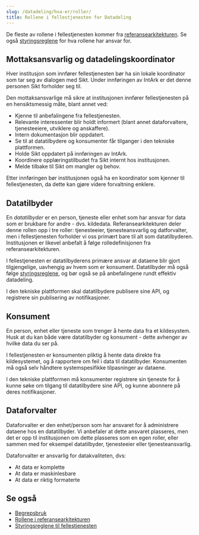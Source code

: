 ```yaml
---
slug: /datadeling/hva-er/roller/
title: Rollene i fellestjenesten for Datadeling
---
```


De fleste av rollene i fellestjenesten kommer fra
[referansearkitekturen](https://unit-norge.github.io/unit-ra/main/B%C3%B8ker/Referansearkitektur%20for%20deling%20av%20data%20i%20h%C3%B8yere%20utdanning%20og%20forsking.html#_roller_og_ansvar_for_informasjonsforvaltning).
Se også [styringsreglene](/docs/datadeling/styringsregler) for hva rollene har
ansvar for.

## Mottaksansvarlig og datadelingskoordinator

Hver institusjon som innfører fellestjenesten bør ha sin lokale koordinator som
tar seg av dialogen med Sikt. Under innføringen av IntArk er det denne personen
Sikt forholder seg til.

Den mottaksansvarlige må sikre at institusjonen innfører fellestjenesten på en
hensiktsmessig måte, blant annet ved:

- Kjenne til anbefalingene fra fellestjenesten.
- Relevante interessenter blir holdt informert (blant annet dataforvaltere,
  tjenesteeiere, utviklere og anskaffere).
- Intern dokumentasjon blir oppdatert.
- Se til at datatilbydere og konsumenter får tilganger i den tekniske
  plattformen.
- Holde Sikt oppdatert på innføringen av IntArk.
- Koordinere opplæringstilbudet fra Sikt internt hos institusjonen.
- Melde tilbake til Sikt om mangler og behov.

Etter innføringen bør institusjonen også ha en koordinator som kjenner til
fellestjenesten, da dette kan gjøre videre forvaltning enklere.

## Datatilbyder

En _datatilbyder_ er en person, tjeneste eller enhet som har ansvar for data
som er brukbare for andre - dvs. kildedata. Referansearkitekturen deler denne
rollen opp i tre roller: tjenesteeier, tjenesteansvarlig og datforvalter, men i
fellestjenesten forholder vi oss primært bare til alt som datatilbyderen.
Institusjonen er likevel anbefalt å følge rolledefinisjonen fra
referansearkitekturen.

I fellestjenesten er datatilbyderens primære ansvar at dataene blir gjort
tilgjengelige, uavhengig av hvem som er konsument. Datatilbyder må også følge
[styringsreglene](/docs/datadeling/styringsregler), og bør også se på
anbefalingene rundt effektiv datadeling.

I den tekniske plattformen skal datatilbydere publisere sine API, og registrere
sin publisering av notifikasjoner.

## Konsument

En person, enhet eller tjeneste som trenger å hente data fra et kildesystem.
Husk at du kan både være datatilbyder og konsument - dette avhenger av hvilke
data du ser på.

I fellestjenesten er konsumenten pliktig å hente data direkte fra
kildesystemet, og å rapportere om feil i data til datatilbyder. Konsumenten må
også selv håndtere systemspesifikke tilpasninger av dataene.

I den tekniske plattformen må konsumenter registrere sin tjeneste for å kunne
søke om tilgang til datatilbydere sine API, og kunne abonnere på deres
notifikasjoner.

## Dataforvalter

Dataforvalter er den enhet/person som har ansvaret for å administrere dataene
hos en datatilbyder. Vi anbefaler at dette ansvaret plasseres, men det er opp
til institusjonen om dette plasseres som en egen roller, eller sammen med for
eksempel datatilbyder, tjenesteeier eller tjenesteansvarlig.

Dataforvalter er ansvarlig for datakvaliteten, dvs:

- At data er komplette
- At data er maskinlesbare
- At data er riktig formaterte

## Se også

- [Begrepsbruk](/docs/datadeling/begreper)
- [Rollene i referansearkitekturen](https://unit-norge.github.io/unit-ra/main/B%C3%B8ker/Referansearkitektur%20for%20deling%20av%20data%20i%20h%C3%B8yere%20utdanning%20og%20forsking.html#_roller_og_ansvar_for_informasjonsforvaltning)
- [Styringsreglene til fellestjenesten](/docs/datadeling/styringsregler)
